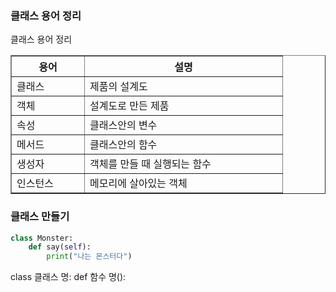 ### 클래스 용어 정리
클래스 용어 정리
<head>
<!DOCTYP html>
	<style>
		.th{
			background-color = "blue";
		}
	</style>
</head>
<body>
<table border = "1">
	<tr>
		<th width = "100">용어</th>
		<th width = "300">설명</th>
	</tr>
	<tr>
		<td>클래스</td>
		<td>제품의 설계도</td>
	</tr>
	<tr>
		<td>객체</td>
		<td>설계도로 만든 제품</td>
	</tr>
	<tr>
		<td>속성</td>
		<td>클래스안의 변수</td>
	</tr>
	<tr>
		<td>메서드</td>
		<td>클래스안의 함수</td>
	</tr>
	<tr>
		<td>생성자</td>
		<td>객체를 만들 때 실행되는 함수</td>
	</tr>
	<tr>
		<td>인스턴스</td>
		<td>메모리에 살아있는 객체</td>
	</tr>
</table>
</body>

### 클래스 만들기
```python 
class Monster:
	def say(self):
		print("나는 몬스터다")
```
class 클래스 명:
def 함수 명():

 